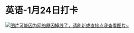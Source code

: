 # 英语-1月24日打卡

[![图片可能因为网络原因掉线了，请刷新或直接点我查看图片~](https://cdn.jsdelivr.net/gh/ylsislove/image-home/test/20210128180037.jpg)](https://cdn.jsdelivr.net/gh/ylsislove/image-home/test/20210128180037.jpg)
